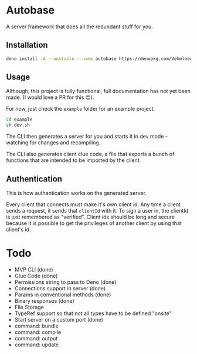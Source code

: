 # Autobase

A server framework that does all the redundant stuff for you.

## Installation

```sh
deno install -A --unstable --name autobase https://denopkg.com/Vehmloewff/autobase@1.0.0/cli/main.ts
```

## Usage

Although, this project is fully functional, full documentation has not yet been made. (I would love a PR for this :heart_eyes:).

For now, just check the `example` folder for an example project.

```sh
cd example
sh dev.sh
```

The CLI then generates a server for you and starts it in dev mode - watching for changes and recompiling.

The CLI also generates client clue code, a file that exports a bunch of functions that are intended to be imported by the client.

## Authentication

This is how authentication works on the generated server.

Every client that connects must make it's own client id.  Any time a client sends a request, it sends that `clientId` with it.  To sign a user in, the clientId is just remembered as "verified".  Client ids should be long and secure because it is possible to get the privileges of another client by using that client's id.

# Todo

- MVP CLI (done)
- Glue Code (done)
- Permissions string to pass to Deno (done)
- Connections support in server (done)
- Params in conventional methods (done)
- Binary responses (done)
- File Storage
- TypeRef support so that not all types have to be defined "onsite"
- Start server on a custom port (done)
- command: bundle
- command: compile
- command: output
- command: update

